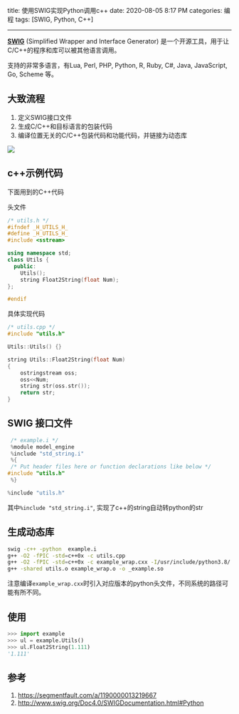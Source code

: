 title: 使用SWIG实现Python调用c++
date: 2020-08-05 8:17 PM
categories: 编程
tags: [SWIG, Python, C++]

---

 **[SWIG](http://www.swig.org)** (Simplified Wrapper and Interface Generator) 是一个开源工具，用于让C/C++的程序和库可以被其他语言调用。

支持的非常多语言，有Lua, Perl, PHP, Python, R, Ruby, C#, Java, JavaScript, Go, Scheme 等。
<!--more-->
## 大致流程
1. 定义SWIG接口文件
2. 生成C/C++和目标语言的包装代码
3. 编译位置无关的C/C++包装代码和功能代码，并链接为动态库

![](https://image.ponder.work/mweb/2020-08-06-Untitled%20Diagram.svg)

## c++示例代码
下面用到的C++代码

头文件
```c++
/* utils.h */
#ifndef _H_UTILS_H_
#define _H_UTILS_H_
#include <sstream>

using namespace std;
class Utils {
  public:
    Utils();
    string Float2String(float Num);
};

#endif
```

具体实现代码
```c++
/* utils.cpp */
#include "utils.h"

Utils::Utils() {}

string Utils::Float2String(float Num)
{
	ostringstream oss;
	oss<<Num;
	string str(oss.str());
	return str;
}
```

## SWIG 接口文件
```c
 /* example.i */
 %module model_engine
 %include "std_string.i"
 %{
 /* Put header files here or function declarations like below */
#include "utils.h"
 %}

%include "utils.h"
```

其中`%include "std_string.i"`, 实现了c++的string自动转python的str

## 生成动态库
```bash
swig -c++ -python  example.i
g++ -O2 -fPIC -std=c++0x -c utils.cpp
g++ -O2 -fPIC -std=c++0x -c example_wrap.cxx -I/usr/include/python3.8/
g++ -shared utils.o example_wrap.o -o _example.so
```

注意编译`example_wrap.cxx`时引入对应版本的python头文件，不同系统的路径可能有所不同。

## 使用
```python
>>> import example
>>> ul = example.Utils()
>>> ul.Float2String(1.111)
'1.111'
```

## 参考
1. https://segmentfault.com/a/1190000013219667
2. http://www.swig.org/Doc4.0/SWIGDocumentation.html#Python
